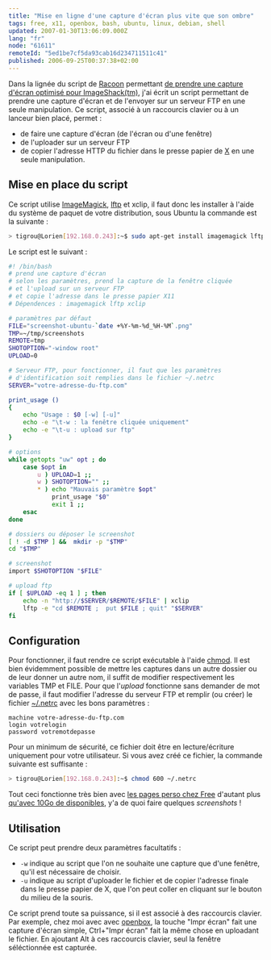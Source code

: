 ```yaml
---
title: "Mise en ligne d'une capture d'écran plus vite que son ombre"
tags: free, x11, openbox, bash, ubuntu, linux, debian, shell
updated: 2007-01-30T13:06:09.000Z
lang: "fr"
node: "61611"
remoteId: "5ed1be7cf5da93cab16d234711511c41"
published: 2006-09-25T00:37:38+02:00
---
```

 
Dans la lignée du script de [Racoon](http://blog.racoon97.net/) permettant [de prendre une capture d'écran optimisé pour ImageShack(tm)](http://blog.racoon97.net/?2006/09/10/2-une-capture-optimisee-pour-imageshack), j'ai écrit un script permettant de prendre une capture d'écran et de l'envoyer sur un serveur FTP en une seule manipulation. Ce script, associé à un raccourcis clavier ou à un lanceur bien placé, permet :

* de faire une capture d'écran (de l'écran ou d'une fenêtre)
* de l'uploader sur un serveur FTP
* de copier l'adresse HTTP du fichier dans le presse papier de [X](http://pwet.fr/man/linux/commandes/x2/xorg) en une seule manipulation.
 
  
## Mise en place du script

 
Ce script utilise [ImageMagick](http://pwet.fr/man/linux/commandes/imagemagick), [lftp](http://pwet.fr/man/linux/commandes/lftp) et xclip, il faut donc les installer à l'aide du système de paquet de votre distribution, sous Ubuntu la commande est la suivante :

 ``` bash
> tigrou@Lorien[192.168.0.243]:~$ sudo apt-get install imagemagick lftp xclip
```

 
Le script est le suivant :

``` bash
#! /bin/bash
# prend une capture d'écran
# selon les paramètres, prend la capture de la fenêtre cliquée
# et l'upload sur un serveur FTP
# et copie l'adresse dans le presse papier X11
# Dépendences : imagemagick lftp xclip

# paramètres par défaut
FILE="screenshot-ubuntu-`date +%Y-%m-%d_%H-%M`.png"
TMP=~/tmp/screenshots
REMOTE=tmp
SHOTOPTION="-window root"
UPLOAD=0

# Serveur FTP, pour fonctionner, il faut que les paramètres
# d'identification soit remplies dans le fichier ~/.netrc
SERVER="votre-adresse-du-ftp.com"

print_usage ()
{
    echo "Usage : $0 [-w] [-u]"
    echo -e "\t-w : la fenêtre cliquée uniquement"
    echo -e "\t-u : upload sur ftp"
}

# options
while getopts "uw" opt ; do
    case $opt in
        u ) UPLOAD=1 ;;
        w ) SHOTOPTION="" ;;
        * ) echo "Mauvais paramètre $opt"
            print_usage "$0"
            exit 1 ;;
    esac
done

# dossiers ou déposer le screenshot
[ ! -d $TMP ] &&  mkdir -p "$TMP"
cd "$TMP"

# screenshot
import $SHOTOPTION "$FILE"

# upload ftp
if [ $UPLOAD -eq 1 ] ; then
    echo -n "http://$SERVER/$REMOTE/$FILE" | xclip
    lftp -e "cd $REMOTE ;  put $FILE ; quit" "$SERVER"
fi
```

   
## Configuration

 
Pour fonctionner, il faut rendre ce script exécutable à l'aide [chmod](http://pwet.fr/man/linux/commandes/chmod). Il est bien évidemment possible de mettre les captures dans un autre dossier ou de leur donner un autre nom, il suffit de modifier respectivement les variables TMP et FILE. Pour que l'*upload* fonctionne sans demander de mot de passe, il faut modifier l'adresse du serveur FTP et remplir (ou créer) le fichier [~/.netrc](http://pwet.fr/man/linux/formats/netrc) avec les bons paramètres :

 ``` 
machine votre-adresse-du-ftp.com
login votrelogin
password votremotdepasse
```

 
Pour un minimum de sécurité, ce fichier doit être en lecture/écriture uniquement pour votre utilisateur. Si vous avez créé ce fichier, la commande suivante est suffisante :

 ``` bash
> tigrou@Lorien[192.168.0.243]:~$ chmod 600 ~/.netrc
```

 
Tout ceci fonctionne très bien avec [les pages perso chez Free](http://dpobel.free.fr/tmp/) d'autant plus [qu'avec 10Go de disponibles](http://www.freenews.fr/index.php?itemid=3533), y'a de quoi faire quelques *screenshots* !

   
## Utilisation

 
Ce script peut prendre deux paramètres facultatifs :

 * `-w` indique au script que l'on ne souhaite une capture que d'une fenêtre, qu'il est nécessaire de choisir.
 * `-u` indique au script d'uploader le fichier et de copier l'adresse finale dans le presse papier de X, que l'on peut coller en cliquant sur le bouton du milieu de la souris.
 
Ce script prend toute sa puissance, si il est associé à des raccourcis clavier. Par exemple, chez moi avec avec [openbox](http://pwet.fr/man/linux/commandes/openbox), la touche &quot;Impr écran&quot; fait une capture d'écran simple, Ctrl+&quot;Impr écran&quot; fait la même chose en uploadant le fichier. En ajoutant Alt à ces raccourcis clavier, seul la fenêtre séléctionnée est capturée.

 

